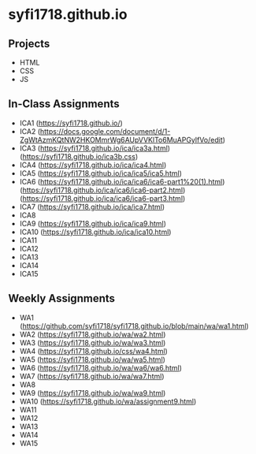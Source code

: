 # syfi1718.github.io


## Projects

* HTML
* CSS
* JS

## In-Class Assignments

* ICA1 (https://syfi1718.github.io/)
* ICA2 (https://docs.google.com/document/d/1-ZgWtAzmKQtNW2HKOMmrWg6AUpVVKlTo6MuAPGylfVo/edit)
* ICA3 (https://syfi1718.github.io/ica/ica3a.html) (https://syfi1718.github.io/ica3b.css)
* ICA4 (https://syfi1718.github.io/ica/ica4.html)
* ICA5 (https://syfi1718.github.io/ica/ica5/ica5.html)
* ICA6 (https://syfi1718.github.io/ica/ica6/ica6-part1%20(1).html) (https://syfi1718.github.io/ica/ica6/ica6-part2.html)     (https://syfi1718.github.io/ica/ica6/ica6-part3.html)
* ICA7 (https://syfi1718.github.io/ica/ica7.html)
* ICA8
* ICA9 (https://syfi1718.github.io/ica/ica9.html)
* ICA10 (https://syfi1718.github.io/ica/ica10.html)
* ICA11
* ICA12
* ICA13
* ICA14
* ICA15

## Weekly Assignments
* WA1 (https://github.com/syfi1718/syfi1718.github.io/blob/main/wa/wa1.html)
* WA2 (https://syfi1718.github.io/wa/wa2.html)
* WA3 (https://syfi1718.github.io/wa/wa3.html)
* WA4 (https://syfi1718.github.io/css/wa4.html)
* WA5 (https://syfi1718.github.io/wa/wa5.html)
* WA6 (https://syfi1718.github.io/wa/wa6/wa6.html)
* WA7 (https://syfi1718.github.io/wa/wa7.html)
* WA8
* WA9 (https://syfi1718.github.io/wa/wa9.html)
* WA10 (https://syfi1718.github.io/wa/assignment9.html)
* WA11
* WA12
* WA13
* WA14
* WA15
